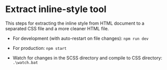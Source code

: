 # Extract inline-style tool

This steps for extracting the inline style from HTML document to a separated CSS file and a more cleaner HTML file.

* For development (with auto-restart on file changes):
    `npm run dev` 
* For production:
    `npm start` 
    
* Watch for changes in the SCSS directory and compile to CSS directory:  `.\watch.bat`

